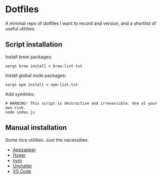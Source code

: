 # Dotfiles

A minimal repo of dotfiles I want to record and version, and a shortlist of useful utilities.

## Script installation

Install brew packages:

```shell
xargs brew install < brew-list.txt
```

Install global node packages:

```shell
xargs npm install < npm-list.txt
```

Add symlinks:

```shell
# WARNING! This script is destructive and irreversible. Use at your own risk.
node index.js
```

## Manual installation

Some nice utilities. Just the necessities.

- [Appzapper](https://www.appzapper.com/)
- [Hyper](https://hyper.is/)
- [nvm](https://github.com/nvm-sh/nvm)
- [Unclutter](https://unclutterapp.com/)
- [VS Code](https://code.visualstudio.com/)
